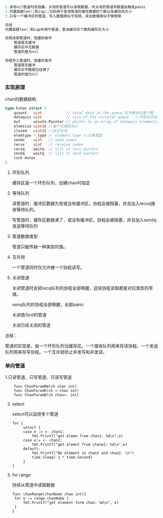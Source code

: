 ```go
1.读写nil管道均会阻塞。关闭的管道可以读取数据，向关闭的管道写数据会触发panic
2.内置函数len()和cap()分别用于查询管道的缓存数据的个数以及缓存的大小
3.只有一个缓冲区的管道，写入数据类似于加锁，读出数据类似于释放锁

总结
内置函数len()和cap作用于管道，查询缓存区个数和缓存区大小

协程读取管道时，阻塞的条件
    管道是无缓冲
    缓存区中无数据
    管道的值为nil

协程写入管道时，阻塞的条件
    管道是无缓冲
    缓存区中数据已经满了
    管道的值为nil
```



### 实现原理

chan的数据结构

```go
type hchan struct {
	qcount   uint           // total data in the queue 队列剩余元素个数
	dataqsiz uint           // size of the circular queue	//环形队列长度
	buf      unsafe.Pointer // points to an array of dataqsiz elements //指针
	elemsize uint16	//每个元素的大小
	closed   uint32	//标识关闭
	elemtype *_type // element type	//元素类型
	sendx    uint   // send index
	recvx    uint   // receive index
	recvq    waitq  // list of recv waiters
	sendq    waitq  // list of send waiters
	lock mutex
}
```



1. 环形队列

   缓存区是一个环形队列，创建chan时指定

2. 等待队列

   读管道时，缓冲区数据为空或没有缓冲区，协程会被阻塞，并且加入recvq接收等待队列。

   写管道时，缓存区数据满了，或没有缓冲区，协程会被阻塞，并且加入sendq发送等待队列

3. 管道数据类型

   管道只能传输一种类型的值。

4. 互斥锁

   一个管道同时仅允许被一个协程读写。

5. 关闭管道

   关闭管道时会把recq队列的协程全部唤醒，这些协程读取都是对应类型的零值。

   senq队列的协程全部唤醒，全部panic

   关闭值为nil的管道

   关闭已经关闭的管道

总结：

​	管道的实现是，由一个环形队列当缓存区。一个接收队列用来存读协程。一个发送队列用来存写协程。一个互斥锁防止并发写和并发读。



### 单向管道

1.只读管道、只写管道、可读写管道

```
	func ChanParamRW(ch chan int)
	func ChanParamR(ch <-chan int)
	func ChanParamW(ch chan<- int)
```

2. select

   select可以监控多个管道

   ```
   for {
   		select {
   		case e := <- chan1:
   			fmt.Printf("get elemn from chan1: %d\n",e)
   		case e:= <- chan2:
   			fmt.Printf("get elemnt from chane2: %d\n",e)
   		default:
   			fmt.Printf("No element in chan1 and chan2. \n")
   			time.Sleep( 1 * time.Second)
   		}
   }
   ```

   

3. for range

   持续从管道中读取数据

   ```
   func chanRange(chanName chan int){
   	for e := range chanName {
   		fmt.Printf("get element form chan: %d\n", e)
   	}
   }
   ```

   

​	